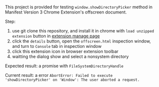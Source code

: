 This project is provided for testing `window.showDirectoryPicker` method in Manifest Version 3 Chrome Extension's offscreen document.

Step:
1. use git clone this repository, and install it in chrome with `load unzipped extension` button in [extension manage page](chrome://extensions)
2. click the `details` button, open the `offscreen.html` inspection window, and turn to `Console` tab in inspection window
3. click this extension icon in browser extension toolbar
4. waitting the dialog show and select a nonsystem directory

Expected result: a promise with `FileSystemDirectoryHandle`

Current result: a error `AbortError: Failed to execute 'showDirectoryPicker' on 'Window': The user aborted a request.`
